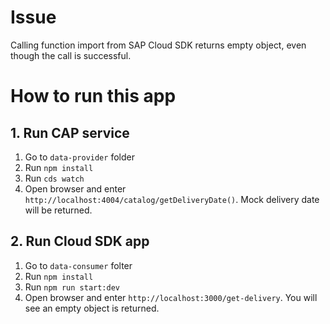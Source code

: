 # Issue
Calling function import from SAP Cloud SDK returns empty object, even though the call is successful.

# How to run this app
## 1. Run CAP service
1. Go to `data-provider` folder
2. Run `npm install`
3. Run `cds watch`
4. Open browser and enter `http://localhost:4004/catalog/getDeliveryDate()`. Mock delivery date will be returned.

## 2. Run Cloud SDK app
1. Go to `data-consumer` folter
2. Run `npm install`
3. Run `npm run start:dev`
4. Open browser and enter `http://localhost:3000/get-delivery`. You will see an empty object is returned.



